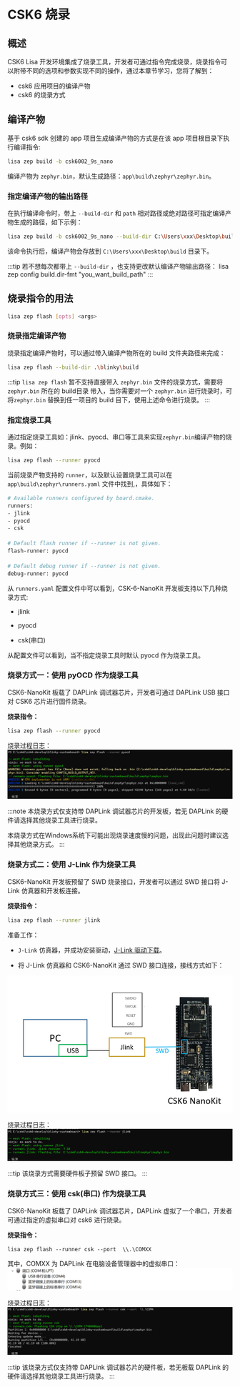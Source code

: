 # CSK6 烧录

## 概述
CSK6 Lisa 开发环境集成了烧录工具，开发者可通过指令完成烧录，烧录指令可以附带不同的选项和参数实现不同的操作，通过本章节学习，您将了解到：
- csk6 应用项目的编译产物
- csk6 的烧录方式

## 编译产物
基于 csk6 sdk 创建的 app 项目生成编译产物的方式是在该 app 项目根目录下执行编译指令:

```bash
lisa zep build -b csk6002_9s_nano
```
编译产物为 `zephyr.bin`，默认生成路径：`app\build\zephyr\zephyr.bin`。

### 指定编译产物的输出路径
在执行编译命令时，带上 `--build-dir` 和 `path` 相对路径或绝对路径可指定编译产物生成的路径，如下示例：

```bash
lisa zep build -b csk6002_9s_nano --build-dir C:\Users\xxx\Desktop\build
```
该命令执行后，编译产物会存放到 `C:\Users\xxx\Desktop\build` 目录下。

:::tip
若不想每次都带上 `--build-dir` ，也支持更改默认编译产物输出路径：
lisa zep config build.dir-fmt "you_want_build_path"
:::

## 烧录指令的用法
```bash
lisa zep flash [opts] <args>
```
### 烧录指定编译产物
烧录指定编译产物时，可以通过带入编译产物所在的 build 文件夹路径来完成：
```bash
lisa zep flash --build-dir .\blinky\build
```

:::tip
`lisa zep flash` 暂不支持直接带入 `zephyr.bin` 文件的烧录方式，需要将 `zephyr.bin` 所在的 build目录 带入，当你需要对一个 `zephyr.bin` 进行烧录时，可将`zephyr.bin` 替换到任一项目的 build 目下，使用上述命令进行烧录。
:::

### 指定烧录工具
通过指定烧录工具如：jlink、pyocd、串口等工具来实现`zephyr.bin`编译产物的烧录。例如：
```bash
lisa zep flash --runner pyocd
```
当前烧录产物支持的 `runner`，以及默认设置烧录工具可以在 `app\build\zephyr\runners.yaml` 文件中找到,，具体如下：
```bash
# Available runners configured by board.cmake.
runners:
- jlink
- pyocd
- csk

# Default flash runner if --runner is not given.
flash-runner: pyocd

# Default debug runner if --runner is not given.
debug-runner: pyocd
```

从 `runners.yaml` 配置文件中可以看到，CSK-6-NanoKit 开发板支持以下几种烧录方式:

- jlink

- pyocd

- csk(串口)

从配置文件可以看到，当不指定烧录工具时默认 pyocd 作为烧录工具。

### 烧录方式一：使用 pyOCD 作为烧录工具
CSK6-NanoKit 板载了 DAPLink 调试器芯片，开发者可通过 DAPLink USB 接口对 CSK6 芯片进行固件烧录。

**烧录指令：**

```bash
lisa zep flash --runner pyocd
```

烧录过程日志：
![](./files/burn_pyocd.png)

:::note
本烧录方式仅支持带 DAPLink 调试器芯片的开发板，若无 DAPLink 的硬件请选择其他烧录工具进行烧录。

本烧录方式在Windows系统下可能出现烧录速度慢的问题，出现此问题时建议选择其他烧录方式。
:::

### 烧录方式二：使用 J-Link 作为烧录工具
CSK6-NanoKit 开发板预留了 SWD 烧录接口，开发者可以通过 SWD 接口将 J-Link 仿真器和开发板连接。

**烧录指令：**

```bash
lisa zep flash --runner jlink
```
准备工作：
- `J-Link` 仿真器，并成功安装驱动，[J-Link 驱动下载](https://iflyos-external.oss-cn-shanghai.aliyuncs.com/public/lsopen/zephyr/%E5%B7%A5%E5%85%B7/JLink_Windows_V630d.exe)。

- 将 J-Link 仿真器和 CSK6-NanoKit 通过 SWD 接口连接，接线方式如下：

![](./files/connect.png)

烧录过程日志：
![](./files/burn_jlink.png)

:::tip
该烧录方式需要硬件板子预留 SWD 接口。
:::

### 烧录方式三：使用 csk(串口) 作为烧录工具
CSK6-NanoKit 板载了 DAPLink 调试器芯片，DAPLink 虚拟了一个串口，开发者可通过指定的虚拟串口对 csk6 进行烧录。

**烧录指令：**

```
lisa zep flash --runner csk --port  \\.\COMXX
```

其中，COMXX 为 DAPLink 在电脑设备管理器中的虚拟串口：
![](./files/uart_burn.png)

烧录过程日志：
![](./files/burn_uart.png)

:::tip
该烧录方式仅支持带 DAPLink 调试器芯片的硬件板，若无板载 DAPLink 的硬件请选择其他烧录工具进行烧录。
:::